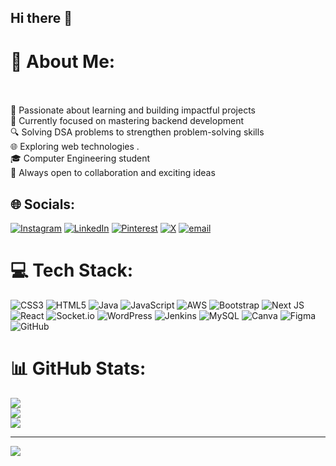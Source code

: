 ## Hi there 👋

# 💫 About Me:
<br><br>🧠 Passionate about learning and building impactful projects  <br>🎯 Currently focused on mastering backend development<br>🔍 Solving DSA problems to strengthen problem-solving skills  <br>🌐 Exploring  web technologies .  <br>🎓 Computer Engineering student  <br>🤝 Always open to collaboration and exciting ideas  <br>


## 🌐 Socials:
[![Instagram](https://img.shields.io/badge/Instagram-%23E4405F.svg?logo=Instagram&logoColor=white)](https://instagram.com/_chetana_99) [![LinkedIn](https://img.shields.io/badge/LinkedIn-%230077B5.svg?logo=linkedin&logoColor=white)](https://linkedin.com/in/chetanamahajan) [![Pinterest](https://img.shields.io/badge/Pinterest-%23E60023.svg?logo=Pinterest&logoColor=white)](https://pinterest.com/cgmahajan2004) [![X](https://img.shields.io/badge/X-black.svg?logo=X&logoColor=white)](https://x.com/@Chetana_m99) [![email](https://img.shields.io/badge/Email-D14836?logo=gmail&logoColor=white)](mailto:cgmahajan2004@gmail.com) 

# 💻 Tech Stack:
![CSS3](https://img.shields.io/badge/css3-%231572B6.svg?style=for-the-badge&logo=css3&logoColor=white) ![HTML5](https://img.shields.io/badge/html5-%23E34F26.svg?style=for-the-badge&logo=html5&logoColor=white) ![Java](https://img.shields.io/badge/java-%23ED8B00.svg?style=for-the-badge&logo=openjdk&logoColor=white) ![JavaScript](https://img.shields.io/badge/javascript-%23323330.svg?style=for-the-badge&logo=javascript&logoColor=%23F7DF1E) ![AWS](https://img.shields.io/badge/AWS-%23FF9900.svg?style=for-the-badge&logo=amazon-aws&logoColor=white) ![Bootstrap](https://img.shields.io/badge/bootstrap-%238511FA.svg?style=for-the-badge&logo=bootstrap&logoColor=white) ![Next JS](https://img.shields.io/badge/Next-black?style=for-the-badge&logo=next.js&logoColor=white) ![React](https://img.shields.io/badge/react-%2320232a.svg?style=for-the-badge&logo=react&logoColor=%2361DAFB) ![Socket.io](https://img.shields.io/badge/Socket.io-black?style=for-the-badge&logo=socket.io&badgeColor=010101) ![WordPress](https://img.shields.io/badge/WordPress-%23117AC9.svg?style=for-the-badge&logo=WordPress&logoColor=white) ![Jenkins](https://img.shields.io/badge/jenkins-%232C5263.svg?style=for-the-badge&logo=jenkins&logoColor=white) ![MySQL](https://img.shields.io/badge/mysql-4479A1.svg?style=for-the-badge&logo=mysql&logoColor=white) ![Canva](https://img.shields.io/badge/Canva-%2300C4CC.svg?style=for-the-badge&logo=Canva&logoColor=white) ![Figma](https://img.shields.io/badge/figma-%23F24E1E.svg?style=for-the-badge&logo=figma&logoColor=white) ![GitHub](https://img.shields.io/badge/github-%23121011.svg?style=for-the-badge&logo=github&logoColor=white)
# 📊 GitHub Stats:
![](https://github-readme-stats.vercel.app/api?username=chetana987&theme=dark&hide_border=false&include_all_commits=false&count_private=false)<br/>
![](https://nirzak-streak-stats.vercel.app/?user=chetana987&theme=dark&hide_border=false)<br/>
![](https://github-readme-stats.vercel.app/api/top-langs/?username=chetana987&theme=dark&hide_border=false&include_all_commits=false&count_private=false&layout=compact)

---
[![](https://visitcount.itsvg.in/api?id=chetana987&icon=0&color=0)](https://visitcount.itsvg.in)

<!-- Proudly created with GPRM ( https://gprm.itsvg.in ) -->
